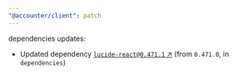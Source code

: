 ```yaml
---
"@accounter/client": patch
---
```

dependencies updates:
  - Updated dependency [`lucide-react@0.471.1` ↗︎](https://www.npmjs.com/package/lucide-react/v/0.471.1) (from `0.471.0`, in `dependencies`)
